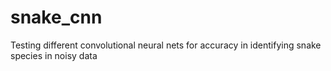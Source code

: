 # snake_cnn
Testing different convolutional neural nets for accuracy in identifying snake species in noisy data
